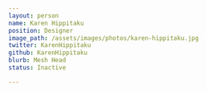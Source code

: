 ```yaml
---
layout: person
name: Karen Hippitaku
position: Designer
image_path: /assets/images/photos/karen-hippitaku.jpg
twitter: KarenHippitaku
github: KarenHippitaku
blurb: Mesh Head
status: Inactive

---
```

